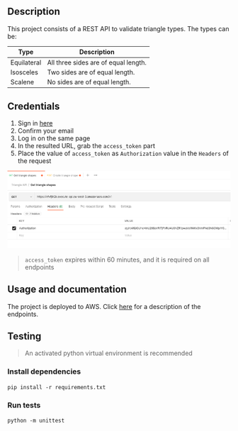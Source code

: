 ## Description
This project consists of a REST API to validate triangle types.
The types can be:

| Type       | Description                                                                                                              |
|-------------|--------------------------------------------------------------------------------------------------------------------------|
| Equilateral | All three sides are of equal length.                                                                                    |
| Isosceles   | Two sides are of equal length.                                                                                         |
| Scalene     | No sides are of equal length.                                                     |

## Credentials

1. Sign in [here](https://triangle-api.auth.eu-west-3.amazoncognito.com/login?client_id=2bflmmtop8r80gvj6e36ru2ahu&response_type=token&scope=aws.cognito.signin.user.admin+email+openid+phone+profile&redirect_uri=https://triangle-callback)
2. Confirm your email
3. Log in on the same page
4. In the resulted URL, grab the  `access_token` part 
5. Place the value of `access_token` as `Authorization` value in the `Headers` of the request
   
![image](img/request.png)

>`access_token` expires within 60 minutes, and it is required on all endpoints

## Usage and documentation

The project is deployed to AWS. Click [here](https://documenter.getpostman.com/view/22809238/2s8ZDeUz3r#e2800e17-50f3-4609-b41f-603039dc7340) for a description of the endpoints.

## Testing
>An activated python virtual environment is recommended
### Install dependencies

    pip install -r requirements.txt

### Run tests
    python -m unittest

